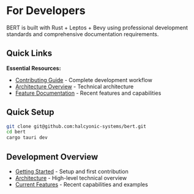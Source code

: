 # For Developers

BERT is built with Rust + Leptos + Bevy using professional development standards and comprehensive documentation requirements.

## Quick Links

**Essential Resources:**
- [Contributing Guide](https://github.com/halcyonic-systems/bert/blob/main/docs/contributing/contributing.md) - Complete development workflow
- [Architecture Overview](https://github.com/halcyonic-systems/bert/blob/main/docs/architecture/comprehensive-architecture-overview.md) - Technical architecture
- [Feature Documentation](https://github.com/halcyonic-systems/bert/tree/main/docs/features) - Recent features and capabilities

## Quick Setup

```bash
git clone git@github.com:halcyonic-systems/bert.git
cd bert
cargo tauri dev
```

## Development Overview

- [Getting Started](getting-started.md) - Setup and first contribution
- [Architecture](architecture.md) - High-level technical overview  
- [Current Features](current-features.md) - Recent capabilities and examples